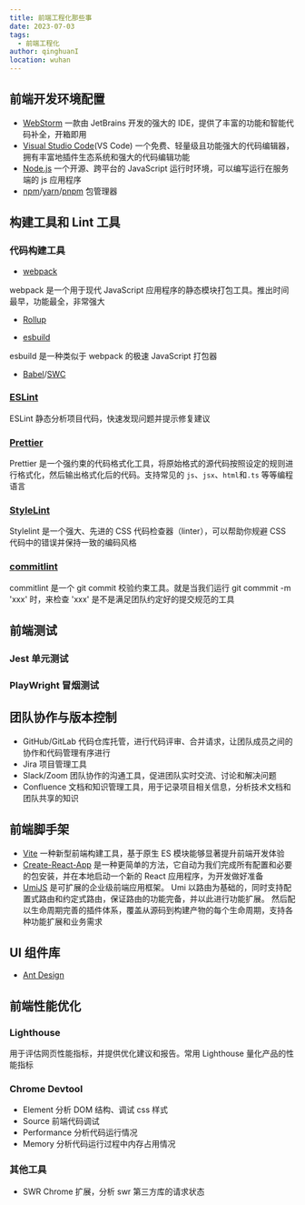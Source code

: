 ```yaml
---
title: 前端工程化那些事
date: 2023-07-03
tags:
  - 前端工程化
author: qinghuanI
location: wuhan
---
```


## 前端开发环境配置

- [WebStorm](https://www.jetbrains.com/webstorm/) 一款由 JetBrains 开发的强大的 IDE，提供了丰富的功能和智能代码补全，开箱即用
- [Visual Studio Code](https://code.visualstudio.com/)(VS Code) 一个免费、轻量级且功能强大的代码编辑器，拥有丰富地插件生态系统和强大的代码编辑功能
- [Node.js](https://nodejs.org/en) 一个开源、跨平台的 JavaScript 运行时环境，可以编写运行在服务端的 js 应用程序
- [npm](https://docs.npmjs.com/)/[yarn](https://yarnpkg.com/)/[pnpm](https://pnpm.io/) 包管理器

## 构建工具和 Lint 工具

### 代码构建工具

- [webpack](https://webpack.js.org/)

webpack 是一个用于现代 JavaScript 应用程序的静态模块打包工具。推出时间最早，功能最全，非常强大

- [Rollup](https://rollupjs.org/)

- [esbuild](https://esbuild.github.io/)

esbuild 是一种类似于 webpack 的极速 JavaScript 打包器

- [Babel](https://babeljs.io/)/[SWC](https://swc.rs/)

### [ESLint](https://eslint.org/)

ESLint 静态分析项目代码，快速发现问题并提示修复建议

### [Prettier](https://prettier.io/)

Prettier 是一个强约束的代码格式化工具，将原始格式的源代码按照设定的规则进行格式化，然后输出格式化后的代码。支持常见的 `js`、`jsx`、`html`和`.ts` 等等编程语言

### [StyleLint](https://stylelint.io/)

Stylelint 是一个强大、先进的 CSS 代码检查器（linter），可以帮助你规避 CSS 代码中的错误并保持一致的编码风格

### [commitlint](https://commitlint.js.org/#/)

commitlint 是一个 git commit 校验约束工具。就是当我们运行 git commmit -m 'xxx' 时，来检查 'xxx' 是不是满足团队约定好的提交规范的工具

## 前端测试

### Jest 单元测试

### PlayWright 冒烟测试

## 团队协作与版本控制

- GitHub/GitLab 代码仓库托管，进行代码评审、合并请求，让团队成员之间的协作和代码管理有序进行
- Jira 项目管理工具
- Slack/Zoom 团队协作的沟通工具，促进团队实时交流、讨论和解决问题
- Confluence 文档和知识管理工具，用于记录项目相关信息，分析技术文档和团队共享的知识

## 前端脚手架

- [Vite](https://vitejs.dev/) 一种新型前端构建工具，基于原生 ES 模块能够显著提升前端开发体验
- [Create-React-App](https://create-react-app.dev/) 是一种更简单的方法，它自动为我们完成所有配置和必要的包安装，并在本地启动一个新的 React 应用程序，为开发做好准备
- [UmiJS](https://umijs.org/) 是可扩展的企业级前端应用框架。 Umi 以路由为基础的，同时支持配置式路由和约定式路由，保证路由的功能完备，并以此进行功能扩展。 然后配以生命周期完善的插件体系，覆盖从源码到构建产物的每个生命周期，支持各种功能扩展和业务需求

## UI 组件库

- [Ant Design](https://ant.design/index-cn)

## 前端性能优化

### Lighthouse

用于评估网页性能指标，并提供优化建议和报告。常用 Lighthouse 量化产品的性能指标

### Chrome Devtool

- Element 分析 DOM 结构、调试 css 样式
- Source 前端代码调试
- Performance 分析代码运行情况
- Memory 分析代码运行过程中内存占用情况

### 其他工具

- SWR Chrome 扩展，分析 swr 第三方库的请求状态
